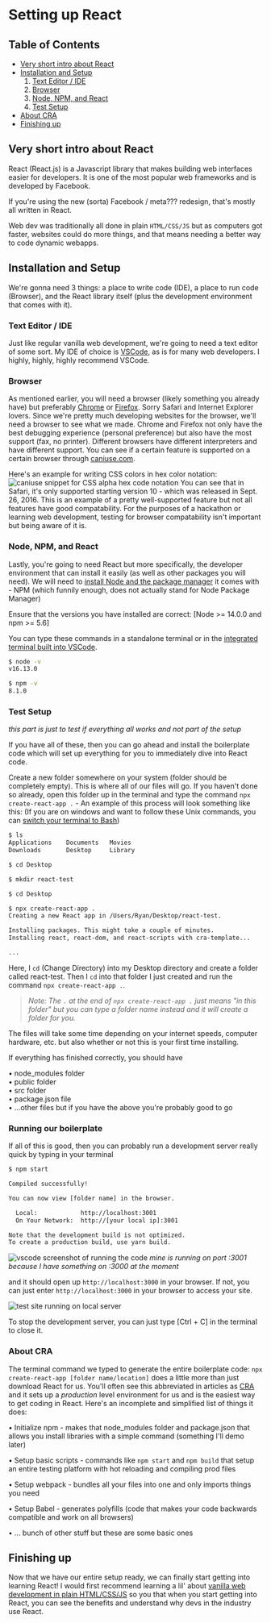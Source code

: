 # Setting up React

## Table of Contents

* [Very short intro about React](#very-short-intro-about-react)
* [Installation and Setup](#installation-and-setup)
    1. [Text Editor / IDE](#text-editor-/-ide)
    2. [Browser](#browser)
    3. [Node, NPM, and React](#node,-npm,-and-react)
    4. [Test Setup](#test-setup)
* [About CRA](#about-cra)
* [Finishing up](#finishing-up)
    
## Very short intro about React

React (React.js) is a Javascript library that makes building web interfaces easier for developers. It is one of the most popular web frameworks and is developed by Facebook. 

If you're using the new (sorta) Facebook / meta??? redesign, that's mostly all written in React. 

Web dev was traditionally all done in plain `HTML/CSS/JS` but as computers got faster, websites could do more things, and that means needing a better way to code dynamic webapps.


## Installation and Setup

We're gonna need 3 things: a place to write code (IDE), a place to run code (Browser), and the React library itself (plus the development environment that comes with it).

### Text Editor / IDE
Just like regular vanilla web development, we're going to need a text editor of some sort. My IDE of choice is [VSCode](https://code.visualstudio.com/), as is for many web developers. I highly, highly, highly recommend VSCode.

### Browser
As mentioned earlier, you will need a browser (likely something you already have) but preferably [Chrome](https://www.google.com/chrome/) or [Firefox](https://www.mozilla.org/en-US/firefox/new/). Sorry Safari and Internet Explorer lovers. Since we're pretty much developing websites for the browser, we'll need a browser to see what we made. Chrome and Firefox not only have the best debugging experience (personal preference) but also have the most support (fax, no printer). Different browsers have different interpreters and have different support. You can see if a certain feature is supported on a certain browser through [caniuse.com](https://caniuse.com).

Here's an example for writing CSS colors in hex color notation:
![caniuse snippet for CSS alpha hex code notation](./assets/caniuse.png)
You can see that in Safari, it's only supported starting version 10 - which was released in Sept. 26, 2016. This is an example of a pretty well-supported feature but not all features have good compatability. For the purposes of a hackathon or learning web development, testing for browser compatability isn't important but being aware of it is.

### Node, NPM, and React

Lastly, you're going to need React but more specifically, the developer environment that can install it easily (as well as other packages you will need). We will need to [install Node and the package manager](https://docs.npmjs.com/downloading-and-installing-node-js-and-npm) it comes with - NPM (which funnily enough, does not actually stand for Node Package Manager)

Ensure that the versions you have installed are correct: [Node >= 14.0.0 and npm >= 5.6]

You can type these commands in a standalone terminal or in the [integrated terminal built into VSCode](https://code.visualstudio.com/docs/editor/integrated-terminal).

```bash terminal
$ node -v
v16.13.0

$ npm -v
8.1.0
```

### Test Setup
*this part is just to test if everything all works and not part of the setup*

If you have all of these, then you can go ahead and install the boilerplate code which will set up everything for you to immediately dive into React code.

Create a new folder somewhere on your system (folder should be completely empty). This is where all of our files will go. If you haven't done so already, open this folder up in the terminal and type the command `npx create-react-app .` - An example of this process will look something like this: (If you are on windows and want to follow these Unix commands, you can [switch your terminal to Bash](https://stackoverflow.com/questions/42606837/how-do-i-use-bash-on-windows-from-the-visual-studio-code-integrated-terminal))

```bash terminal
$ ls
Applications	Documents	Movies
Downloads	    Desktop		Library	

$ cd Desktop

$ mkdir react-test

$ cd Desktop

$ npx create-react-app .
Creating a new React app in /Users/Ryan/Desktop/react-test.

Installing packages. This might take a couple of minutes.
Installing react, react-dom, and react-scripts with cra-template...

...
```
Here, I `cd` (Change Directory) into my Desktop directory and create a folder called react-test. Then I `cd` into that folder I just created and run the command `npx create-react-app .`. 
> *Note: The `.` at the end of `npx create-react-app .` just means "in this folder" but you can type a folder name instead and it will create a folder for you.*

The files will take some time depending on your internet speeds, computer hardware, etc. but also whether or not this is your first time installing. 

If everything has finished correctly, you should have 

 • node_modules folder\
 • public folder\
 • src folder\
 • package.json file\
 • ...other files but if you have the above you're probably good to go

### Running our boilerplate

If all of this is good, then you can probably run a development server really quick by typing in your terminal
```bash terminal
$ npm start

Compiled successfully!

You can now view [folder name] in the browser.

  Local:            http://localhost:3001
  On Your Network:  http://[your local ip]:3001

Note that the development build is not optimized.
To create a production build, use yarn build.

```
![vscode screenshot of running the code](./assets/running.png)
*mine is running on port :3001 because I have something on :3000 at the moment*

and it should open up `http://localhost:3000` in your browser. If not, you can just enter `http://localhost:3000` in your browser to access your site.

![test site running on local server](./assets/result.png)

To stop the development server, you can just type [Ctrl + C] in the terminal to close it.

### About CRA

The terminal command we typed to generate the entire boilerplate code: `npx create-react-app [folder name/location]` does a little more than just download React for us. You'll often see this abbreviated in articles as [CRA](https://create-react-app.dev/) and it sets up a *production* level environment for us and is the easiest way to get coding in React. Here's an incomplete and simplified list of things it does:

 • Initialize npm - makes that node_modules folder and package.json that allows you install libraries with a simple command (something I'll demo later)

 • Setup basic scripts - commands like `npm start` and `npm build` that setup an entire testing platform with hot reloading and compiling prod files
 
 • Setup webpack - bundles all your files into one and only imports things you need
 
 • Setup Babel - generates polyfills (code that makes your code backwards compatible and work on all browsers)
 
 • ... bunch of other stuff but these are some basic ones


## Finishing up

Now that we have our entire setup ready, we can finally start getting into learning React! I would first recommend learning a lil' about [vanilla web development in plain HTML/CSS/JS](./intro-to-web-dev) so you that when you start getting into React, you can see the benefits and understand why devs in the industry use React.